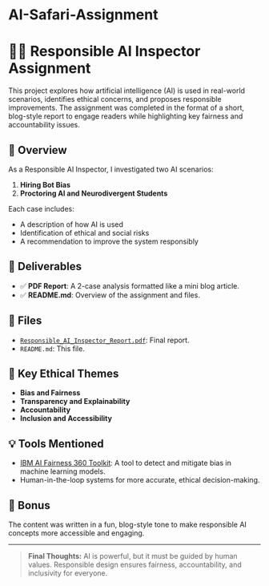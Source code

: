 # AI-Safari-Assignment
# 🕵️‍♂️ Responsible AI Inspector Assignment

This project explores how artificial intelligence (AI) is used in real-world scenarios, identifies ethical concerns, and proposes responsible improvements. The assignment was completed in the format of a short, blog-style report to engage readers while highlighting key fairness and accountability issues.

## 📄 Overview

As a Responsible AI Inspector, I investigated two AI scenarios:

1. **Hiring Bot Bias**
2. **Proctoring AI and Neurodivergent Students**

Each case includes:
- A description of how AI is used
- Identification of ethical and social risks
- A recommendation to improve the system responsibly

## 📝 Deliverables

- ✅ **PDF Report**: A 2-case analysis formatted like a mini blog article.
- ✅ **README.md**: Overview of the assignment and files.

## 📁 Files

- [`Responsible_AI_Inspector_Report.pdf`](Responsible_AI_Inspector_Report.pdf): Final report.
- `README.md`: This file.

## 📌 Key Ethical Themes

- **Bias and Fairness**
- **Transparency and Explainability**
- **Accountability**
- **Inclusion and Accessibility**

## 💡 Tools Mentioned

- [IBM AI Fairness 360 Toolkit](https://aif360.mybluemix.net/): A tool to detect and mitigate bias in machine learning models.
- Human-in-the-loop systems for more accurate, ethical decision-making.

## 🎨 Bonus

The content was written in a fun, blog-style tone to make responsible AI concepts more accessible and engaging.

---

> **Final Thoughts:** AI is powerful, but it must be guided by human values. Responsible design ensures fairness, accountability, and inclusivity for everyone.
